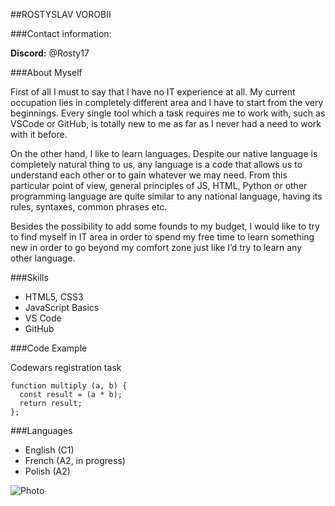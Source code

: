 ##ROSTYSLAV VOROBII

###Contact information:

**Discord:** @Rosty17


###About Myself

First of all I must to say that I have no IT experience at all. My current occupation lies in completely different area and I have to start from the very beginnings. Every single tool which a task requires me to work with, such as VSCode or GitHub, is totally new to me as far as I never had a need to work with it before.

On the other hand, I like to learn languages. Despite our native language is completely natural thing to us, any language is a code that allows us to understand each other or to gain whatever we may need. From this particular point of view, general principles of JS, HTML, Python or other programming language are quite similar to any national language, having its rules, syntaxes, common phrases etc.

Besides the possibility to add some founds to my budget, I would like to try to find myself in IT area in order to spend my free time to learn something new in order to go beyond my comfort zone just like I’d try to learn any other language.


###Skills

* HTML5, CSS3
* JavaScript Basics
* VS Code
* GitHub


###Code Example

Codewars registration task
```
function multiply (a, b) {
  const result = (a * b);
  return result;
};
```


###Languages

* English (C1)
* French (A2, in progress)
* Polish (A2)


![Photo](~/RSschool-CV/rv.jpg)
